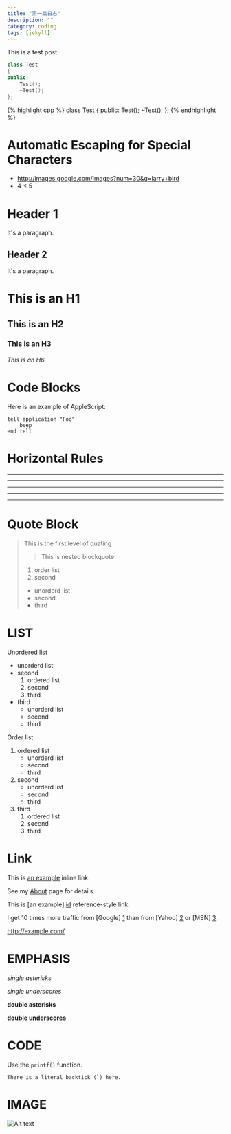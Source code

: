 ```yaml
---
title: "第一篇日志"
description: ""
category: coding
tags: [jekyll]
---
```


This is a test post.

``` cpp
class Test
{
public:
    Test();
    ~Test();
};
```
{% highlight cpp %}
class Test
{
public:
    Test();
    ~Test();
};
{% endhighlight %}

# Automatic Escaping for Special Characters

* http://images.google.com/images?num=30&q=larry+bird
* 4 < 5

Header 1
========
It's a paragraph.

Header 2
--------
It's a paragraph.

# This is an H1

## This is an H2

### This is an H3

###### This is an H6


# Code Blocks

Here is an example of AppleScript:

```
tell application "Foo"
    beep
end tell
```


# Horizontal Rules

* * *

***

*****

- - -

---------------------------------------

# Quote Block

> This is the first level of quating
> > This is nested blockquote
>
> 1. order list
> 1. second
>   - unorderd list
>   - second
>   - third

# LIST

Unordered list

* unorderd list
* second
    1. ordered list
    1. second
    1. third
* third
    - unorderd list
    - second
    - third

Order list

1. ordered list
    - unorderd list
    - second
    - third
1. second
    - unorderd list
    - second
    - third
1. third
    1. ordered list
    1. second
    1. third

# Link

This is [an example](http://example.com/ "Title") inline link.

See my [About](/about.html) page for details.

This is [an example] [id] reference-style link.

[id]: http://example.com/  "Optional Title Here"


I get 10 times more traffic from [Google] [1] than from
[Yahoo] [2] or [MSN] [3].

  [1]: http://google.com/        "Google"
  [2]: http://search.yahoo.com/  "Yahoo Search"
  [3]: http://search.msn.com/    "MSN Search"

<http://example.com/>

# EMPHASIS

*single asterisks*

_single underscores_

**double asterisks**

__double underscores__

# CODE

Use the `printf()` function.

``There is a literal backtick (`) here.``

# IMAGE

![Alt text](http://www.w3schools.com/images/w3schoolslogoNEW310113.gif "Optional title")
